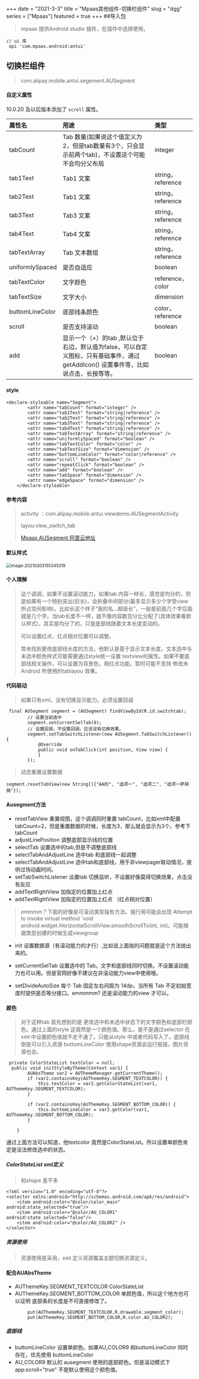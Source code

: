 +++
date = "2021-3-3"
title = "Mpaas其他组件-切换栏组件"
slug = "dgg"
series = ["Mpaas"]
featured = true
+++
##导入包
> mpaas 提供Android studio 插件，在插件中选择使用。
````aidl
// ui 库 
 api 'com.mpaas.android:antui'
````
## 切换栏组件
> com.alipay.mobile.antui.segement.AUSegment

#### 自定义属性

10.0.20 及以后版本添加了 `scroll` 属性。

| 属性名          | 用途                                                         | 类型              |
| :-------------- | :----------------------------------------------------------- | :---------------- |
| tabCount        | Tab 数量(如果说这个值定义为2，但是tab数量有3个，只会显示前两个tab)，不设置这个可能不会均分父布局 | integer           |
| tab1Text        | Tab1 文案                                                    | string，reference |
| tab2Text        | Tab1 文案                                                    | string，reference |
| tab3Text        | Tab3 文案                                                    | string，reference |
| tab4Text        | Tab4 文案                                                    | string，reference |
| tabTextArray    | Tab 文本数组                                                 | string，reference |
| uniformlySpaced | 是否自适应                                                   | boolean           |
| tabTextColor    | 文字颜色                                                     | reference，color  |
| tabTextSize     | 文字大小                                                     | dimension         |
| buttomLineColor | 底部线条颜色                                                 | color，reference  |
| scroll          | 是否支持滚动                                                 | boolean           |
| add             | 显示一个（+）的tab ,默认位于右边，默认值为false，可以自定义图标，只有基础事件，通过getAddIcon() 设置事件等，比如说点击，长按等等。 | boolean           |

#### style 

````
<declare-styleable name="Segment">
        <attr name="tabCount" format="integer" />
        <attr name="tab1Text" format="string|reference" />
        <attr name="tab2Text" format="string|reference" />
        <attr name="tab3Text" format="string|reference" />
        <attr name="tab4Text" format="string|reference" />
        <attr name="tabTextArray" format="string|reference" />
        <attr name="uniformlySpaced" format="boolean" />
        <attr name="tabTextColor" format="color" />
        <attr name="tabTextSize" format="dimension" />
        <attr name="buttomLineColor" format="color|reference" />
        <attr name="scroll" format="boolean" />
        <attr name="repeatClick" format="boolean" />
        <attr name="add" format="boolean" />
        <attr name="tabSpace" format="dimension" />
        <attr name="edgeSpace" format="dimension" />
    </declare-styleable>
````



#### 参考内容

> activity ：com.alipay.mobile.antui.viewdemo.AUSegmentActivity
>
> layou:view_switch_tab 
>
> [Mpaas AUSegment  阿里云地址](https://help.aliyun.com/document_detail/71739.html?spm=a2c4g.11186623.6.1504.7d666d7fsQbQEi)

#### 默认样式

<img src="https://gitee.com/lalalaxiaowifi/pictures/raw/master/%20image/20210303155345.png" alt="image-20210303155345319" style="zoom:80%;" />

#### 个人理解

> 这个调调，如果不设置滚动能力，如果tab 内容一样长，感觉是均分的，但是如果有一个特别突出(巨长)，会折叠中间部分(最多显示多少个字受view所占空间影响)，比如长这个样子“我的名...超级长”，一般是前面几个字后面就是几个字。当tab长度不一样，就不像内容数百分比分配了(具体效果看默认样式)，其实是均分了的，只是底部线随着文本长度变动的。
>
> 可以设置红点，红点相对位置可以调整。
>
> 暂未找到更改底部线长度的方法，他默认是基于显示文本长度。文本选中与未选中颜色样式可能需要通过style统一设置 textview的属性。如果不要底部线相关操作，可以设置为背景色，用红点功能。暂时可能不支持 修改未Android 所使用的tablayou 效果。

#### 代码联动

> 如果只有xml，没有切换显示能力。必须设置回调

````
 final AUSegment segment = (AUSegment) findViewById(R.id.switchtab);
        // 设置当前选中
        segment.setCurrentSelTab(0);
        // 设置回调，不设置回调。应该没有切换效果。
        segment.setTabSwitchListener(new AUSegment.TabSwitchListener() {
            @Override
            public void onTabClick(int position, View view) {
            }
        });
````

> 动态重置设置数据

````
segment.resetTabView(new String[]{"AA的", "选项一", "选项二", "选项一萨胡搞"});
````

#### Ausegment方法

* resetTabView 重置视图，这个调调同时重置 tabCount，比如xml中配置tabCount=2，但是重置数据的时候，长度为3，那么就会显示为3个。参考下tabCount 
* adjustLinePosition 调整底部显示线的位置
* selectTab 设置选中的tab,但是不调整底部线
* selectTabAndAdjustLine 选中tab 和底部线一起调整
* selectTabAndAdjustLine 选中tab和底部线，用于非viewpager联动情况，提供过场动画时间。
* setTabSwitchListener 设置tab 切换监听，不设置好像莫得切换效果，点击没有反应
* addTextRightView  加指定的位置加上红点
* addTextRightView  加指定的位置加上红点 （红点相对位置）

> emmmm？下面的好像是可滚动类型独有方法。强行用可能会出现  Attempt to invoke virtual method 'void android.widget.HorizontalScrollView.smoothScrollTo(int, int)。可能根据类型创建的时候生成viewgroup

* init  设置数据源（有滚动能力的才行）,比如说上面抛的问题就是这个方法抛出来的。

* setCurrentSelTab  设置选中的 Tab。文字和底部线同时切换。不设置滚动能力也可以用。但是官网好像不建议在非滚动能力view中使用哦。
* setDivideAutoSize 每个 Tab 固定左右间距为 14dp，当所有 Tab 不足初始宽度时提供是否等分接口。emmmmm? 还是滚动能力的view 才可以。

#### 颜色
> 对于这种tab 首先想到的是 更改选中和未选中状态下的文字颜色和底部栏颜色。通过上面的style  <attr name="tabTextColor" format="color" /> 这竟然是一个颜色值。那么，是不是通过selector 在xml 中设置颜色值就不走不通了。只能从style 中或者代码写入了。底部线倒是可以引入资源 <attr name="buttomLineColor" format="color|reference" /> buttomLineColor 使用shape资源会运行报错，图片资源也会。
````aidl
 private ColorStateList textColor = null;
  public void initStyleByTheme(Context var1) {
        AUAbsTheme var2 = AUThemeManager.getCurrentTheme();
        if (var2.containsKey(AUThemeKey.SEGMENT_TEXTCOLOR)) {
            this.textColor = var2.getColorStateList(var1, AUThemeKey.SEGMENT_TEXTCOLOR);
        }

        if (var2.containsKey(AUThemeKey.SEGMENT_BOTTOM_COLOR)) {
            this.buttomLineColor = var2.getColor(var1, AUThemeKey.SEGMENT_BOTTOM_COLOR);
        }

    }
````
通过上面方法可以知道，他textcolor 竟然是ColorStateList。所以设置单颜色肯定是没法修改选中的状态。
##### ColorStateList xml定义
> 和shape 差不多
````aidl
<?xml version="1.0" encoding="utf-8"?>
<selector xmlns:android="http://schemas.android.com/apk/res/android">
    <item android:color="@color/color_main" android:state_selected="true"/>
    <item android:color="@color/AU_COLOR1" android:state_selected="false"/>
    <item android:color="@color/AU_COLOR2" />
</selector>
````
##### 资源使用
> 资源使用是采用，xml 定义资源覆盖主题切换资源定义。
#### 配合AUAbsTheme
* AUThemeKey.SEGMENT_TEXTCOLOR  ColorStateList
* AUThemeKey.SEGMENT_BOTTOM_COLOR  单颜色值，所以这个地方也可以证明 底部条的长度是不可直接修改了。

````aidl
        put(AUThemeKey.SEGMENT_TEXTCOLOR,R.drawable.segment_color);
        put(AUThemeKey.SEGMENT_BOTTOM_COLOR,R.color.AU_COLOR2);
````
##### 底部线

* buttomLineColor 设置单颜色。如果AU_COLOR9 和buttomLineColor  同时存在，优先使用 buttomLineColor 
* AU_COLOR9  默认的 ausegment 使用的底部颜色。但是滚动模式下app:scroll="true" 不是默认使用这个颜色值。 


